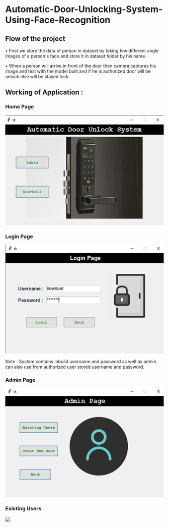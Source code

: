 # Automatic-Door-Unlocking-System-Using-Face-Recognition

## Flow of the project
• First we store the data of person in dataset by taking few different angle images of a person's face and store it in dataset folder by his name.

• When a person will arrive in front of the door then camera captures his image and test with the model built and if he is authorized door will be unlock else will be stayed lock.

## Working of Application :

### Home Page

![](Photos/HomePage.png)

### Login Page

![](Photos/LoginPage.png)

Note : System contains inbuild username and password as well as admin can also use from authorized user stored username and password.

### Admin Page

![](Photos/AdminPage.png)

### Existing Users

![](Photos/UserPage.png)


